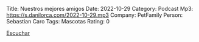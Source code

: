 Title: Nuestros mejores amigos
Date: 2022-10-29
Category: Podcast
Mp3: https://s.danilorca.com/2022-10-29.mp3
Company: PetFamily
Person: Sebastian Caro
Tags: Mascotas
Rating: 0

<a href="https://s.danilorca.com/2022-10-29.mp3" type="audio/mpeg">
Escuchar
</a>
